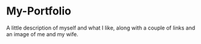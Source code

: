 # My-Portfolio
 A little description of myself and what I like, along with a couple of links and an image of me and my wife.
